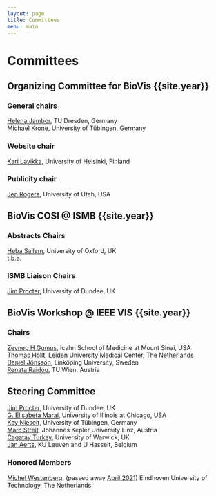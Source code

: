 ```yaml
---
layout: page
title: Committees
menu: main
---
```


# Committees 

## Organizing Committee for BioVis {{site.year}}

### General chairs

[Helena Jambor](https://helenajambor.wordpress.com/), TU Dresden, Germany  
[Michael Krone](https://uni-tuebingen.de/fakultaeten/mathematisch-naturwissenschaftliche-fakultaet/fachbereiche/informatik/lehrstuehle/visuelle-big-data-analytik-in-den-lebenswissenschaften/team/jun-prof-dr-michael-krone/), University of Tübingen, Germany

### Website chair

[Kari Lavikka](https://karilavikka.fi), University of Helsinki, Finland

### Publicity chair

[Jen Rogers](mailto:jen@sci.utah.edu), University of Utah, USA

## BioVis COSI @ ISMB {{site.year}}

### Abstracts Chairs

[Heba Sailem](mailto:heba.sailem@eng.ox.ac.uk), University of Oxford, UK  
t.b.a.

### ISMB Liaison Chairs

[Jim Procter](https://www.lifesci.dundee.ac.uk/people/jim-procter), University of Dundee, UK

## BioVis Workshop @ IEEE VIS {{site.year}}

### Chairs

[Zeynep H Gumus](https://icahn.mssm.edu/profiles/zeynep-h-gumus2), Icahn School of Medicine at Mount Sinai, USA  
[Thomas Höllt](https://www.thomashollt.com), Leiden University Medical Center, The Netherlands  
[Daniel Jönsson](mailto:daniel.jonsson@liu.se), Linköping University, Sweden  
[Renata Raidou](mailto:mail@renataraidou.com), TU Wien, Austria  

## Steering Committee

[Jim Procter](https://www.lifesci.dundee.ac.uk/people/jim-procter), University of Dundee, UK  
[G. Elisabeta Marai](https://www.evl.uic.edu/marai/), University of Illinois at Chicago, USA  
[Kay Nieselt](http://it.inf.uni-tuebingen.de/), University of Tübingen, Germany  
[Marc Streit](http://marc-streit.com/), Johannes Kepler University Linz, Austria  
[Cagatay Turkay](https://warwick.ac.uk/fac/cross_fac/cim/people/cagatay-turkay/), University of Warwick, UK  
[Jan Aerts](http://vda-lab.be), KU Leuven and U Hasselt, Belgium

### Honored Members

[Michel Westenberg](http://www.win.tue.nl/~mwestenb/), (passed away [April 2021](https://www.tue.nl/en/news-and-events/news-overview/29-04-2021-in-memoriam-dr-michel-westenberg/)) Eindhoven University of Technology, The Netherlands
